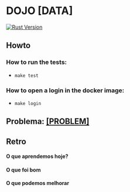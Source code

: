 # DOJO [DATA]

[![Rust Version](https://img.shields.io/badge/rust-[VERSION]-green.svg)](https://img.shields.io/badge/rust-[VERSION]-green.svg)

## Howto

### How to run the tests:
  - `make test`

### How to open a login in the docker image:
  - `make login`

## Problema: [[PROBLEM]]([URL])


## Retro

#### O que aprendemos hoje?

#### O que foi bom

#### O que podemos melhorar
